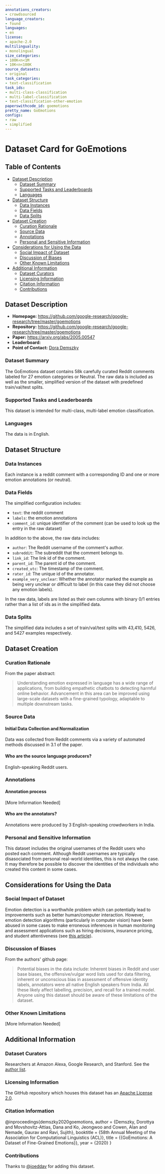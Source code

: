 ```yaml
---
annotations_creators:
- crowdsourced
language_creators:
- found
languages:
- en
license:
- apache-2.0
multilinguality:
- monolingual
size_categories:
- 100K<n<1M
- 10K<n<100K
source_datasets:
- original
task_categories:
- text-classification
task_ids:
- multi-class-classification
- multi-label-classification
- text-classification-other-emotion
paperswithcode_id: goemotions
pretty_name: GoEmotions
configs:
- raw
- simplified
---
```


# Dataset Card for GoEmotions

## Table of Contents
- [Dataset Description](#dataset-description)
  - [Dataset Summary](#dataset-summary)
  - [Supported Tasks and Leaderboards](#supported-tasks-and-leaderboards)
  - [Languages](#languages)
- [Dataset Structure](#dataset-structure)
  - [Data Instances](#data-instances)
  - [Data Fields](#data-fields)
  - [Data Splits](#data-splits)
- [Dataset Creation](#dataset-creation)
  - [Curation Rationale](#curation-rationale)
  - [Source Data](#source-data)
  - [Annotations](#annotations)
  - [Personal and Sensitive Information](#personal-and-sensitive-information)
- [Considerations for Using the Data](#considerations-for-using-the-data)
  - [Social Impact of Dataset](#social-impact-of-dataset)
  - [Discussion of Biases](#discussion-of-biases)
  - [Other Known Limitations](#other-known-limitations)
- [Additional Information](#additional-information)
  - [Dataset Curators](#dataset-curators)
  - [Licensing Information](#licensing-information)
  - [Citation Information](#citation-information)
  - [Contributions](#contributions)

## Dataset Description

- **Homepage:** https://github.com/google-research/google-research/tree/master/goemotions
- **Repository:** https://github.com/google-research/google-research/tree/master/goemotions
- **Paper:** https://arxiv.org/abs/2005.00547
- **Leaderboard:**
- **Point of Contact:** [Dora Demszky](https://nlp.stanford.edu/~ddemszky/index.html)

### Dataset Summary

The GoEmotions dataset contains 58k carefully curated Reddit comments labeled for 27 emotion categories or Neutral.
The raw data is included as well as the smaller, simplified version of the dataset with predefined train/val/test
splits.

### Supported Tasks and Leaderboards

This dataset is intended for multi-class, multi-label emotion classification.

### Languages

The data is in English.

## Dataset Structure

### Data Instances

Each instance is a reddit comment with a corresponding ID and one or more emotion annotations (or neutral).

### Data Fields

The simplified configuration includes:
- `text`: the reddit comment
- `labels`: the emotion annotations
- `comment_id`: unique identifier of the comment (can be used to look up the entry in the raw dataset)

In addition to the above, the raw data includes:
* `author`: The Reddit username of the comment's author.
* `subreddit`: The subreddit that the comment belongs to.
* `link_id`: The link id of the comment.
* `parent_id`: The parent id of the comment.
* `created_utc`: The timestamp of the comment.
* `rater_id`: The unique id of the annotator.
* `example_very_unclear`: Whether the annotator marked the example as being very unclear or difficult to label (in this
case they did not choose any emotion labels).

In the raw data, labels are listed as their own columns with binary 0/1 entries rather than a list of ids as in the
simplified data.

### Data Splits

The simplified data includes a set of train/val/test splits with 43,410, 5426, and 5427 examples respectively.

## Dataset Creation

### Curation Rationale

From the paper abstract:

> Understanding emotion expressed in language has a wide range of applications, from building empathetic chatbots to
detecting harmful online behavior. Advancement in this area can be improved using large-scale datasets with a
fine-grained typology, adaptable to multiple downstream tasks.

### Source Data

#### Initial Data Collection and Normalization

Data was collected from Reddit comments via a variety of automated methods discussed in 3.1 of the paper.

#### Who are the source language producers?

English-speaking Reddit users.

### Annotations

#### Annotation process

[More Information Needed]

#### Who are the annotators?

Annotations were produced by 3 English-speaking crowdworkers in India.

### Personal and Sensitive Information

This dataset includes the original usernames of the Reddit users who posted each comment. Although Reddit usernames
are typically disasociated from personal real-world identities, this is not always the case. It may therefore be
possible to discover the identities of the individuals who created this content in some cases.

## Considerations for Using the Data

### Social Impact of Dataset

Emotion detection is a worthwhile problem which can potentially lead to improvements such as better human/computer
interaction. However, emotion detection algorithms (particularly in computer vision) have been abused in some cases
to make erroneous inferences in human monitoring and assessment applications such as hiring decisions, insurance
pricing, and student attentiveness (see
[this article](https://www.unite.ai/ai-now-institute-warns-about-misuse-of-emotion-detection-software-and-other-ethical-issues/)).

### Discussion of Biases

From the authors' github page:

> Potential biases in the data include: Inherent biases in Reddit and user base biases, the offensive/vulgar word lists used for data filtering, inherent or unconscious bias in assessment of offensive identity labels, annotators were all native English speakers from India. All these likely affect labelling, precision, and recall for a trained model. Anyone using this dataset should be aware of these limitations of the dataset.

### Other Known Limitations

[More Information Needed]

## Additional Information

### Dataset Curators

Researchers at Amazon Alexa, Google Research, and Stanford. See the [author list](https://arxiv.org/abs/2005.00547).

### Licensing Information

The GitHub repository which houses this dataset has an
[Apache License 2.0](https://github.com/google-research/google-research/blob/master/LICENSE).

### Citation Information

@inproceedings{demszky2020goemotions,
 author = {Demszky, Dorottya and Movshovitz-Attias, Dana and Ko, Jeongwoo and Cowen, Alan and Nemade, Gaurav and Ravi, Sujith},
 booktitle = {58th Annual Meeting of the Association for Computational Linguistics (ACL)},
 title = {{GoEmotions: A Dataset of Fine-Grained Emotions}},
 year = {2020}
}

### Contributions

Thanks to [@joeddav](https://github.com/joeddav) for adding this dataset.
